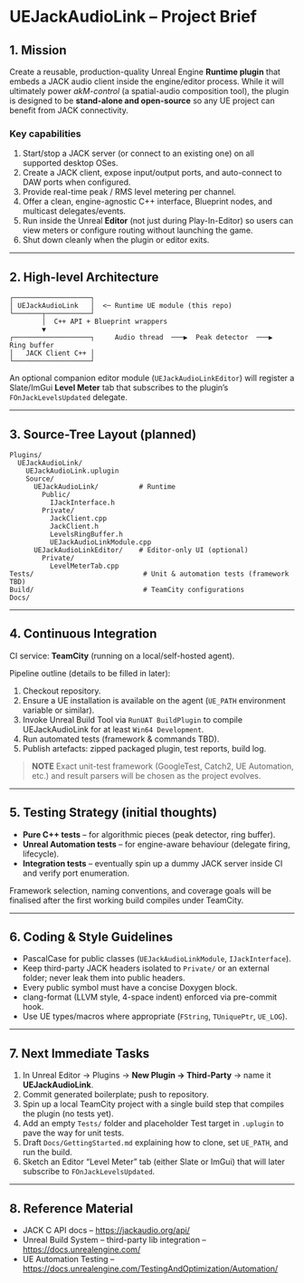 # UEJackAudioLink – Project Brief

## 1. Mission

Create a reusable, production-quality Unreal Engine **Runtime plugin** that embeds a JACK audio client inside the engine/editor process.
While it will ultimately power *akM-control* (a spatial-audio composition tool), the plugin is designed to be **stand-alone and open-source** so any UE project can benefit from JACK connectivity.

### Key capabilities
1. Start/stop a JACK server (or connect to an existing one) on all supported desktop OSes.  
2. Create a JACK client, expose input/output ports, and auto-connect to DAW ports when configured.  
3. Provide real-time peak / RMS level metering per channel.  
4. Offer a clean, engine-agnostic C++ interface, Blueprint nodes, and multicast delegates/events.  
5. Run inside the Unreal **Editor** (not just during Play-In-Editor) so users can view meters or configure routing without launching the game.  
6. Shut down cleanly when the plugin or editor exits.

---

## 2. High-level Architecture

```
┌───────────────────┐
│ UEJackAudioLink   │  <─ Runtime UE module (this repo)
└───────┬───────────┘
        │  C++ API + Blueprint wrappers
        ▼
┌───────────────────┐     Audio thread  ───▶  Peak detector  ───▶  Ring buffer
│   JACK Client C++ │
└───────────────────┘
```

An optional companion editor module (`UEJackAudioLinkEditor`) will register a Slate/ImGui **Level Meter** tab that subscribes to the plugin’s `FOnJackLevelsUpdated` delegate.

---

## 3. Source-Tree Layout (planned)

```
Plugins/
  UEJackAudioLink/
    UEJackAudioLink.uplugin
    Source/
      UEJackAudioLink/          # Runtime
        Public/
          IJackInterface.h
        Private/
          JackClient.cpp
          JackClient.h
          LevelsRingBuffer.h
          UEJackAudioLinkModule.cpp
      UEJackAudioLinkEditor/    # Editor-only UI (optional)
        Private/
          LevelMeterTab.cpp
Tests/                           # Unit & automation tests (framework TBD)
Build/                           # TeamCity configurations
Docs/
```

---

## 4. Continuous Integration

CI service: **TeamCity** (running on a local/self-hosted agent).

Pipeline outline (details to be filled in later):

1. Checkout repository.  
2. Ensure a UE installation is available on the agent (`UE_PATH` environment variable or similar).  
3. Invoke Unreal Build Tool via `RunUAT BuildPlugin` to compile UEJackAudioLink for at least `Win64 Development`.  
4. Run automated tests (framework & commands TBD).  
5. Publish artefacts: zipped packaged plugin, test reports, build log.

> **NOTE**  Exact unit-test framework (GoogleTest, Catch2, UE Automation, etc.) and result parsers will be chosen as the project evolves.

---

## 5. Testing Strategy (initial thoughts)

* **Pure C++ tests** – for algorithmic pieces (peak detector, ring buffer).  
* **Unreal Automation tests** – for engine-aware behaviour (delegate firing, lifecycle).  
* **Integration tests** – eventually spin up a dummy JACK server inside CI and verify port enumeration.

Framework selection, naming conventions, and coverage goals will be finalised after the first working build compiles under TeamCity.

---

## 6. Coding & Style Guidelines

* PascalCase for public classes (`UEJackAudioLinkModule`, `IJackInterface`).  
* Keep third-party JACK headers isolated to `Private/` or an external folder; never leak them into public headers.  
* Every public symbol must have a concise Doxygen block.  
* clang-format (LLVM style, 4-space indent) enforced via pre-commit hook.  
* Use UE types/macros where appropriate (`FString`, `TUniquePtr`, `UE_LOG`).

---

## 7. Next Immediate Tasks

1. In Unreal Editor → Plugins → **New Plugin → Third-Party** → name it **UEJackAudioLink**.  
2. Commit generated boilerplate; push to repository.  
3. Spin up a local TeamCity project with a single build step that compiles the plugin (no tests yet).  
4. Add an empty `Tests/` folder and placeholder Test target in `.uplugin` to pave the way for unit tests.  
5. Draft `Docs/GettingStarted.md` explaining how to clone, set `UE_PATH`, and run the build.  
6. Sketch an Editor “Level Meter” tab (either Slate or ImGui) that will later subscribe to `FOnJackLevelsUpdated`.

---

## 8. Reference Material

* JACK C API docs – <https://jackaudio.org/api/>  
* Unreal Build System – third-party lib integration – <https://docs.unrealengine.com/>  
* UE Automation Testing – <https://docs.unrealengine.com/TestingAndOptimization/Automation/>
